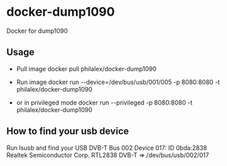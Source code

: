 # docker-dump1090
Docker for dump1090

Usage
-----
* Pull image
				docker pull philalex/docker-dump1090

* Run image
				docker run --device=/dev/bus/usb/001/005 -p 8080:8080 -t philalex/docker-dump1090
* or in privileged mode
	 			docker run --privileged -p 8080:8080 -t philalex/docker-dump1090

How to find your usb device
---------------------------
Run lsusb and find your USB DVB-T
				Bus 002 Device 017: ID 0bda:2838 Realtek Semiconductor Corp. RTL2838 DVB-T
=> /dev/bus/usb/002/017